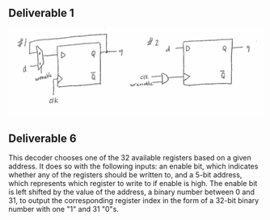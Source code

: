 ## Deliverable 1 ##

![Alt text](deliverable1.png?raw=true "Deliverable 1")

## Deliverable 6 ##

This decoder chooses one of the 32 available registers based on a given address.  It does so with the following inputs: an enable bit, which indicates whether any of the registers should be written to, and a 5-bit address, which represents which register to write to if enable is high.  The enable bit is left shifted by the value of the address, a binary number between 0 and 31, to output the corresponding register index in the form of a 32-bit binary number with one "1" and 31 "0"s.